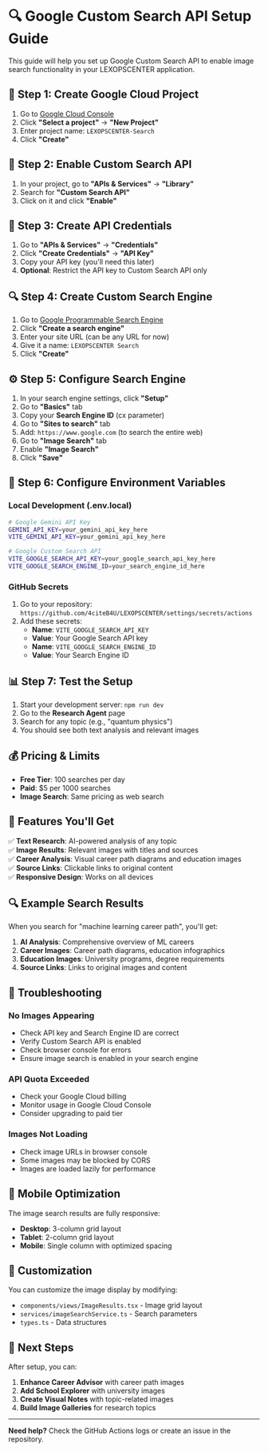 # 🔍 Google Custom Search API Setup Guide

This guide will help you set up Google Custom Search API to enable image search functionality in your LEXOPSCENTER application.

## 🚀 **Step 1: Create Google Cloud Project**

1. Go to [Google Cloud Console](https://console.cloud.google.com/)
2. Click **"Select a project"** → **"New Project"**
3. Enter project name: `LEXOPSCENTER-Search`
4. Click **"Create"**

## 🔑 **Step 2: Enable Custom Search API**

1. In your project, go to **"APIs & Services"** → **"Library"**
2. Search for **"Custom Search API"**
3. Click on it and click **"Enable"**

## 🎯 **Step 3: Create API Credentials**

1. Go to **"APIs & Services"** → **"Credentials"**
2. Click **"Create Credentials"** → **"API Key"**
3. Copy your API key (you'll need this later)
4. **Optional**: Restrict the API key to Custom Search API only

## 🔍 **Step 4: Create Custom Search Engine**

1. Go to [Google Programmable Search Engine](https://programmablesearchengine.google.com/)
2. Click **"Create a search engine"**
3. Enter your site URL (can be any URL for now)
4. Give it a name: `LEXOPSCENTER Search`
5. Click **"Create"**

## ⚙️ **Step 5: Configure Search Engine**

1. In your search engine settings, click **"Setup"**
2. Go to **"Basics"** tab
3. Copy your **Search Engine ID** (cx parameter)
4. Go to **"Sites to search"** tab
5. Add: `https://www.google.com` (to search the entire web)
6. Go to **"Image Search"** tab
7. Enable **"Image Search"**
8. Click **"Save"**

## 🔧 **Step 6: Configure Environment Variables**

### **Local Development (.env.local)**
```bash
# Google Gemini API Key
GEMINI_API_KEY=your_gemini_api_key_here
VITE_GEMINI_API_KEY=your_gemini_api_key_here

# Google Custom Search API
VITE_GOOGLE_SEARCH_API_KEY=your_google_search_api_key_here
VITE_GOOGLE_SEARCH_ENGINE_ID=your_search_engine_id_here
```

### **GitHub Secrets**
1. Go to your repository: `https://github.com/4citeB4U/LEXOPSCENTER/settings/secrets/actions`
2. Add these secrets:
   - **Name**: `VITE_GOOGLE_SEARCH_API_KEY`
   - **Value**: Your Google Search API key
   - **Name**: `VITE_GOOGLE_SEARCH_ENGINE_ID`
   - **Value**: Your Search Engine ID

## 📊 **Step 7: Test the Setup**

1. Start your development server: `npm run dev`
2. Go to the **Research Agent** page
3. Search for any topic (e.g., "quantum physics")
4. You should see both text analysis and relevant images

## 💰 **Pricing & Limits**

- **Free Tier**: 100 searches per day
- **Paid**: $5 per 1000 searches
- **Image Search**: Same pricing as web search

## 🎯 **Features You'll Get**

✅ **Text Research**: AI-powered analysis of any topic  
✅ **Image Results**: Relevant images with titles and sources  
✅ **Career Analysis**: Visual career path diagrams and education images  
✅ **Source Links**: Clickable links to original content  
✅ **Responsive Design**: Works on all devices  

## 🔍 **Example Search Results**

When you search for "machine learning career path", you'll get:

1. **AI Analysis**: Comprehensive overview of ML careers
2. **Career Images**: Career path diagrams, education infographics
3. **Education Images**: University programs, degree requirements
4. **Source Links**: Links to original images and content

## 🚨 **Troubleshooting**

### **No Images Appearing**
- Check API key and Search Engine ID are correct
- Verify Custom Search API is enabled
- Check browser console for errors
- Ensure image search is enabled in your search engine

### **API Quota Exceeded**
- Check your Google Cloud billing
- Monitor usage in Google Cloud Console
- Consider upgrading to paid tier

### **Images Not Loading**
- Check image URLs in browser console
- Some images may be blocked by CORS
- Images are loaded lazily for performance

## 📱 **Mobile Optimization**

The image search results are fully responsive:
- **Desktop**: 3-column grid layout
- **Tablet**: 2-column grid layout  
- **Mobile**: Single column with optimized spacing

## 🎨 **Customization**

You can customize the image display by modifying:
- `components/views/ImageResults.tsx` - Image grid layout
- `services/imageSearchService.ts` - Search parameters
- `types.ts` - Data structures

## 🚀 **Next Steps**

After setup, you can:
1. **Enhance Career Advisor** with career path images
2. **Add School Explorer** with university images
3. **Create Visual Notes** with topic-related images
4. **Build Image Galleries** for research topics

---

**Need help?** Check the GitHub Actions logs or create an issue in the repository.
